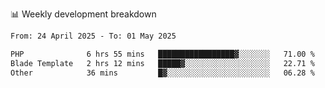 📊 Weekly development breakdown
<!--START_SECTION:waka-->

```txt
From: 24 April 2025 - To: 01 May 2025

PHP              6 hrs 55 mins   █████████████████▓░░░░░░░   71.00 %
Blade Template   2 hrs 12 mins   █████▓░░░░░░░░░░░░░░░░░░░   22.71 %
Other            36 mins         █▓░░░░░░░░░░░░░░░░░░░░░░░   06.28 %
```

<!--END_SECTION:waka-->
